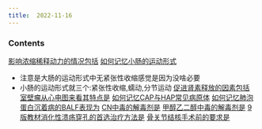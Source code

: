 ```yaml
---
title:  2022-11-16
--- 
```


### Contents
[影响浓缩稀释动力的情况包括](/影响浓缩稀释动力的情况包括)
[如何记忆小肠的运动形式](/如何记忆小肠的运动形式)
  - 注意是大肠的运动形式中无紧张性收缩感觉是因为没啥必要
  - 小肠的运动形式就三个:紧张性收缩,蠕动,分节运动
[促进肾素释放的因素包括](/促进肾素释放的因素包括)
[室壁瘤从心电图来看其特点是](/室壁瘤从心电图来看其特点是)
[如何记忆CAP与HAP常见病原体](/如何记忆CAP与HAP常见病原体)
[如何记忆肺泡蛋白沉着病的BALF表现为](/如何记忆肺泡蛋白沉着病的BALF表现为)
[CN中毒的解毒剂是](/CN中毒的解毒剂是)
[甲醇乙二醇中毒的解毒剂是](/甲醇乙二醇中毒的解毒剂是)
[9版教材消化性溃疡穿孔的首选治疗方法是](/9版教材消化性溃疡穿孔的首选治疗方法是)
[骨关节结核手术前的要求是](/骨关节结核手术前的要求是)
